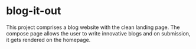 # blog-it-out

This project comprises a blog website with the clean landing page. The compose page allows the user to write innovative blogs and on submission, it gets rendered on the homepage.
